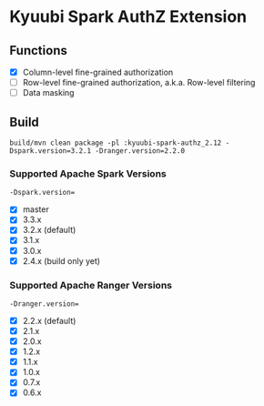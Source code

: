 <!--
 - Licensed to the Apache Software Foundation (ASF) under one or more
 - contributor license agreements.  See the NOTICE file distributed with
 - this work for additional information regarding copyright ownership.
 - The ASF licenses this file to You under the Apache License, Version 2.0
 - (the "License"); you may not use this file except in compliance with
 - the License.  You may obtain a copy of the License at
 -
 -   http://www.apache.org/licenses/LICENSE-2.0
 -
 - Unless required by applicable law or agreed to in writing, software
 - distributed under the License is distributed on an "AS IS" BASIS,
 - WITHOUT WARRANTIES OR CONDITIONS OF ANY KIND, either express or implied.
 - See the License for the specific language governing permissions and
 - limitations under the License.
 -->

# Kyuubi Spark AuthZ Extension

## Functions

- [x] Column-level fine-grained authorization
- [ ] Row-level fine-grained authorization, a.k.a. Row-level filtering
- [ ] Data masking

## Build

```shell
build/mvn clean package -pl :kyuubi-spark-authz_2.12 -Dspark.version=3.2.1 -Dranger.version=2.2.0
```


### Supported Apache Spark Versions

`-Dspark.version=`

- [x] master
- [x] 3.3.x
- [x] 3.2.x (default)
- [x] 3.1.x
- [x] 3.0.x
- [x] 2.4.x (build only yet)

### Supported Apache Ranger Versions

`-Dranger.version=`

- [x] 2.2.x (default)
- [x] 2.1.x
- [x] 2.0.x
- [x] 1.2.x
- [x] 1.1.x
- [x] 1.0.x
- [x] 0.7.x
- [x] 0.6.x
